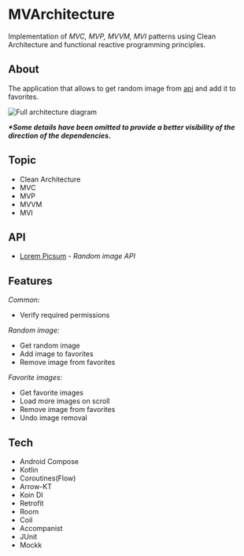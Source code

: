 # MVArchitecture
Implementation of _MVC, MVP, MVVM, MVI_ patterns using Clean Architecture and functional reactive programming principles.

## About
The application that allows to get random image from [api](https://picsum.photos/) and add it to favorites.

![Full architecture diagram](../main/media/mvarchitecture_full_scheme.png)

**_*Some details have been omitted to provide a better visibility of the direction of the dependencies._**

## Topic
- Clean Architecture
- MVC
- MVP
- MVVM
- MVI

## API
- [Lorem Picsum](https://picsum.photos/) - *Random image API*

## Features

*_Common:_*
- Verify required permissions

*_Random image:_*
- Get random image
- Add image to favorites
- Remove image from favorites

*_Favorite images:_*
- Get favorite images
- Load more images on scroll
- Remove image from favorites
- Undo image removal

## Tech
- Android Compose
- Kotlin
- Coroutines(Flow)
- Arrow-KT
- Koin DI
- Retrofit
- Room
- Coil
- Accompanist
- JUnit
- Mockk
